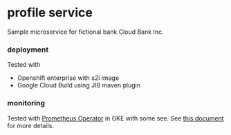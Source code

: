 # profile service

Sample microservice for fictional bank Cloud Bank Inc.

### deployment
Tested with
* Openshift enterprise with s2i image
* Google Cloud Build using JIB maven plugin

### monitoring
Tested with [Prometheus Operator]() in GKE with some see. See [this document](k8s/gke/README.md) for more details.